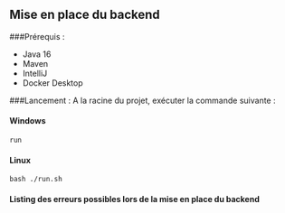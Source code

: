 ## Mise en place du backend

###Prérequis :
- Java 16
- Maven
- IntelliJ
- Docker Desktop

###Lancement :
A la racine du projet, exécuter la commande suivante :
#### Windows
```
run
```
#### Linux
```
bash ./run.sh
```
#### Listing des erreurs possibles lors de la mise en place du backend
